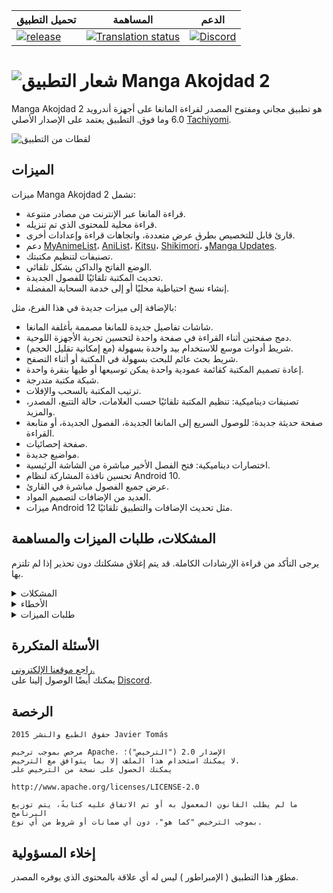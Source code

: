 | تحميل التطبيق | المساهمة | الدعم |
|---------------|----------|-------|
| [![release](https://img.shields.io/github/release/jays2kings/tachiyomi.svg?maxAge=3600&label=download)](https://github.com/jays2kings/tachiyomiJ2K/releases) | [![Translation status](https://hosted.weblate.org/widgets/tachiyomi/-/tachiyomi-j2k/svg-badge.svg)](https://hosted.weblate.org/engage/tachiyomi/?utm_source=widget) | [![Discord](https://img.shields.io/discord/349436576037732353.svg?label=discord&labelColor=7289da&color=2c2f33&style=flat)](https://discord.gg/tachiyomi) |

# ![شعار التطبيق](./.github/readme-images/app-icon.png) Manga Akojdad 2
Manga Akojdad 2 هو تطبيق مجاني ومفتوح المصدر لقراءة المانغا على أجهزة أندرويد 6.0 وما فوق. التطبيق يعتمد على الإصدار الأصلي [Tachiyomi](https://github.com/tachiyomiorg/tachiyomi).

![لقطات من التطبيق](./.github/readme-images/screens.gif)

## الميزات

ميزات Manga Akojdad 2 تشمل:
* قراءة المانغا عبر الإنترنت من مصادر متنوعة.
* قراءة محلية للمحتوى الذي تم تنزيله.
* قارئ قابل للتخصيص بطرق عرض متعددة، واتجاهات قراءة وإعدادات أخرى.
* دعم [MyAnimeList](https://myanimelist.net/)، [AniList](https://anilist.co/)، [Kitsu](https://kitsu.io/explore/anime)، [Shikimori](https://shikimori.one)، و[Manga Updates](https://www.mangaupdates.com/).
* تصنيفات لتنظيم مكتبتك.
* الوضع الفاتح والداكن بشكل تلقائي.
* تحديث المكتبة تلقائيًا للفصول الجديدة.
* إنشاء نسخ احتياطية محليًا أو إلى خدمة السحابة المفضلة.

بالإضافة إلى ميزات جديدة في هذا الفرع، مثل:
* شاشات تفاصيل جديدة للمانغا مصممة بأغلفة المانغا.
* دمج صفحتين أثناء القراءة في صفحة واحدة لتحسين تجربة الأجهزة اللوحية.
* شريط أدوات موسع للاستخدام بيد واحدة بسهولة (مع إمكانية تقليل الحجم).
* شريط بحث عائم للبحث بسهولة في المكتبة أو أثناء التصفح.
* إعادة تصميم المكتبة كقائمة عمودية واحدة يمكن توسيعها أو طيها بنقرة واحدة.
* شبكة مكتبة متدرجة.
* ترتيب المكتبة بالسحب والإفلات.
* تصنيفات ديناميكية: تنظيم المكتبة تلقائيًا حسب العلامات، حالة التتبع، المصدر، والمزيد.
* صفحة حديثة جديدة: للوصول السريع إلى المانغا الجديدة، الفصول الجديدة، أو متابعة القراءة.
* صفحة إحصائيات.
* مواضيع جديدة.
* اختصارات ديناميكية: فتح الفصل الأخير مباشرة من الشاشة الرئيسية.
* تحسين نافذة المشاركة لنظام Android 10.
* عرض جميع الفصول مباشرة في القارئ.
* العديد من الإضافات لتصميم المواد.
* ميزات Android 12 مثل تحديث الإضافات والتطبيق تلقائيًا.

## المشكلات، طلبات الميزات والمساهمة

يرجى التأكد من قراءة الإرشادات الكاملة. قد يتم إغلاق مشكلتك دون تحذير إذا لم تلتزم بها.

<details><summary>المشكلات</summary>

1. **قبل الإبلاغ عن مشكلة جديدة، تأكد من مراجعة [الأسئلة المتكررة](https://github.com/tachiyomiorg/tachiyomi/wiki/FAQ)، [سجل التغييرات](https://github.com/jays2kings/tachiyomi/releases)، والمشكلات المفتوحة بالفعل [هنا](https://github.com/tachiyomiorg/tachiyomi/issues).**
2. إذا كنت غير متأكد، اسأل هنا: [![Discord](https://img.shields.io/discord/349436576037732353.svg)](https://discord.gg/tachiyomi)

</details>

<details><summary>الأخطاء</summary>

* تضمين الإصدار (الإعدادات > حول > الإصدار).
 * إذا لم يكن أحدث إصدار، حاول التحديث، فقد تكون المشكلة قد تم حلها بالفعل.
 * الإصدار التجريبي يعادل عدد الالتزامات كما هو معروض في الصفحة الرئيسية.
* تضمين خطوات استنساخ المشكلة (إذا لم تكن واضحة من الوصف).
* تضمين لقطة شاشة (إذا لزم الأمر).
* إذا كانت المشكلة قد تكون مرتبطة بالجهاز، حاول إعادة إنتاجها على جهاز آخر (إذا كان ممكنًا).
* بالنسبة للسجلات الكبيرة، استخدم http://pastebin.com/ (أو خدمة مشابهة).
* لا تجمع طلبات غير ذات صلة في نفس المشكلة.

افعل ذلك: https://github.com/tachiyomiorg/tachiyomi/issues/24 https://github.com/tachiyomiorg/tachiyomi/issues/71

لا تفعل ذلك: https://github.com/tachiyomiorg/tachiyomi/issues/75

</details>

<details><summary>طلبات الميزات</summary>

* كتابة وصف مفصل يشرح ما يجب أن تفعله الميزة أو كيف ستعمل. تجنب كتابة "مثل تطبيق X".
* تضمين لقطة شاشة (إذا لزم الأمر).

يجب تقديم طلبات المصادر على https://github.com/tachiyomiorg/tachiyomi-extensions، فهي لا تنتمي إلى هذا المستودع.
</details>

## الأسئلة المتكررة

[راجع موقعنا الإلكتروني.](https://tachiyomi.org/)  
يمكنك أيضًا الوصول إلينا على [Discord](https://discord.gg/tachiyomi).

## الرخصة

    حقوق الطبع والنشر 2015 Javier Tomás

    مرخص بموجب ترخيص Apache، الإصدار 2.0 ("الترخيص")؛
    لا يمكنك استخدام هذا الملف إلا بما يتوافق مع الترخيص.
    يمكنك الحصول على نسخة من الترخيص على

    http://www.apache.org/licenses/LICENSE-2.0

    ما لم يطلب القانون المعمول به أو تم الاتفاق عليه كتابةً، يتم توزيع البرنامج
    بموجب الترخيص "كما هو"، دون أي ضمانات أو شروط من أي نوع.

## إخلاء المسؤولية

مطوّر هذا التطبيق ( الإمبراطور ) ليس له أي علاقة بالمحتوى الذي يوفره المصدر.